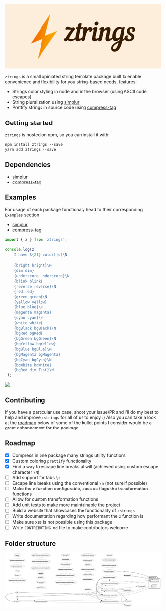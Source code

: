 ![logo](logo.png)

`ztrings` is a small opiniated string template package built to enable convenience and flexibility for you string-based needs, features:

- Strings color styling in node and in the browser (using ASCII code escapes)
- String pluralization using [simplur](https://github.com/broofa/BroofaJS/tree/master/simplur)
- Prettify strings in source code using [compress-tag](https://github.com/iansan5653/compress-tag)

## Getting started

`ztrings` is hosted on npm, so you can install it with:

```
npm install ztrings --save
yarn add ztrings --save
```

## Dependencies

- [simplur](https://github.com/broofa/BroofaJS/tree/master/simplur)
- [compress-tag](https://github.com/iansan5653/compress-tag)

## Examples

For usage of each package functionaly head to their corresponding `Examples` section
- [simplur](https://github.com/broofa/BroofaJS/tree/master/simplur#usage)
- [compress-tag](https://github.com/iansan5653/compress-tag#examples)


```javascript
import { z } from 'ztrings';

console.log(z`
    I have ${21} color[|s]\N

    {bright bright}\N
    {dim dim}
    {underscore underscore}\N
    {blink blink}
    {reverse reverse}\N
    {red red}
    {green green}\N
    {yellow yellow}
    {blue blue}\N
    {magenta magenta}
    {cyan cyan}\N
    {white white}
    {bgBlack bgBlack}\N
    {bgRed bgRed}
    {bgGreen bgGreen}\N
    {bgYellow bgYellow}
    {bgBlue bgBlue}\N
    {bgMagenta bgMagenta}
    {bgCyan bgCyan}\N
    {bgWhite bgWhite}
    {bgRed dim Test}\N
`);
```
<image style="display: flex; margin: 0 auto;" src="demo.gif" />


## Contributing

If you have a particular use case, shoot your issue/PR and I'll do my best to help and improve `zstrings` for all of us to enjoy :)
Also you can take a look at the [roadmap](#Roadmap) below of some of the bullet points I consider would be a great enhancement for the package

## Roadmap

- [x] Compress in one package many strings utility functions
- [x] Custom coloring `prettify` functionality
- [x] Find a way to escape line breaks at will (achieved using custom escape character `\N`)
- [ ] Add support for tabs `\t`
- [ ] Escape line breaks using the conventional `\n` (not sure if possible)
- [ ] Make the `z` function configurable, pass as flags the transformation functions
- [ ] Allow for custom transformation functions
- [ ] Add unit tests to make more maintainable the project
- [ ] Build a website that showcases the functionality of `zstrings`
- [ ] Write documentation regarding how performant the `z` function is
- [ ] Make sure xss is not possible using this package
- [ ] Write `CONTRIBUTING.md` file to make contributors welcome

## Folder structure

![folder structure](arkit.svg)
